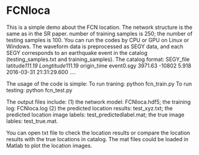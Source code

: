 # FCNloca

This is a simple demo about the FCN location. The network structure is the same as in the SR paper. number of training samples is 250; the number of testing samples is 100.
You can run the codes by CPU or GPU on Linux or Windows. The waveform data is preprocessed as SEGY data, and each SEGY corresponds to an earthquake event in the catalog (testing_samples.txt and training_samples). 
The catalog format:
SEGY_file  latitude*111.19 Longtitude*111.19       origin_time
event0.sgy    3971.63       -10802 5.918      2016-03-31 21:31:29.600
....

The usage of the code is simple:
To run traning: python fcn_train.py
To run testing: python fcn_test.py

The output files include:
(1) the network model: FCNloca.hdf5; the training log: FCNloca.log
(2) the predicted location results: test_xyz.txt; the predicted location image labels: test_predictedlabel.mat; the true image lables: test_true.mat.

You can open txt file to check the location results or compare the location results with the true locations in catalog. The mat files could be loaded in Matlab to plot the location images.

